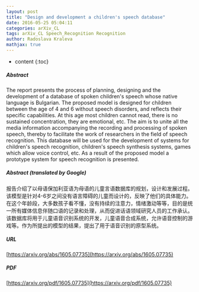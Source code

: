 ```yaml
---
layout: post
title: "Design and development a children's speech database"
date: 2016-05-25 05:04:11
categories: arXiv_CL
tags: arXiv_CL Speech_Recognition Recognition
author: Radoslava Kraleva
mathjax: true
---
```


* content
{:toc}

##### Abstract
The report presents the process of planning, designing and the development of a database of spoken children's speech whose native language is Bulgarian. The proposed model is designed for children between the age of 4 and 6 without speech disorders, and reflects their specific capabilities. At this age most children cannot read, there is no sustained concentration, they are emotional, etc. The aim is to unite all the media information accompanying the recording and processing of spoken speech, thereby to facilitate the work of researchers in the field of speech recognition. This database will be used for the development of systems for children's speech recognition, children's speech synthesis systems, games which allow voice control, etc. As a result of the proposed model a prototype system for speech recognition is presented.

##### Abstract (translated by Google)
报告介绍了以母语保加利亚语为母语的儿童言语数据库的规划，设计和发展过程。该模型是针对4-6岁之间没有语言障碍的儿童而设计的，反映了他们的具体能力。在这个年龄段，大多数孩子看不懂，没有持续的注意力，情绪激动等等，目的是统一所有媒体信息伴随口语的记录和处理，从而促进话语领域研究人员的工作承认。该数据库将用于儿童语音识别系统的开发，儿童语音合成系统，允许语音控制的游戏等。作为所提出的模型的结果，提出了用于语音识别的原型系统。

##### URL
[https://arxiv.org/abs/1605.07735](https://arxiv.org/abs/1605.07735)

##### PDF
[https://arxiv.org/pdf/1605.07735](https://arxiv.org/pdf/1605.07735)

